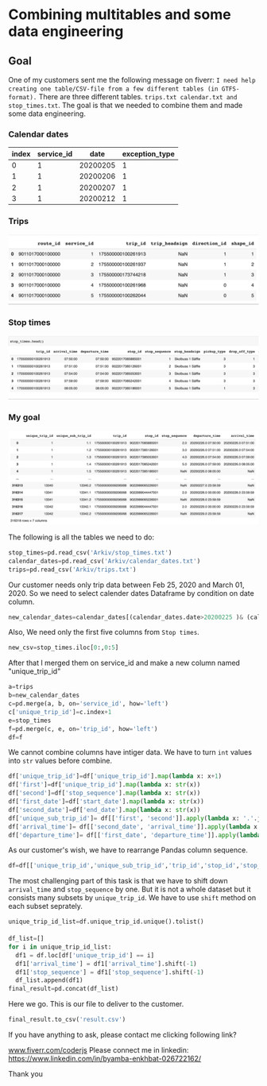 # Combining multitables and some data engineering

## Goal
One of my customers sent me the following message on fiverr: `I need help creating one table/CSV-file from a few different tables (in GTFS-format).` 
There are three different tables. `trips.txt calendar.txt and stop_times.txt`. The goal is that we needed to combine them and made some data engineering. 

### Calendar dates

  index  | service_id    | date     | exception_type
-------- | ------------- | -------- | --------------
0   | 1             | 20200205 | 1
1   | 1 	    | 20200206 | 1
2   | 1             | 20200207 | 1
3   | 1             | 20200212 | 1


### Trips

![trips](/images/trips.png)

### Stop times

![stop times](/images/stop_times.png)

### My goal

![Final](/images/final.png)

The following is all the tables we need to do:
```python
stop_times=pd.read_csv('Arkiv/stop_times.txt')
calendar_dates=pd.read_csv('Arkiv/calendar_dates.txt')
trips=pd.read_csv('Arkiv/trips.txt')
```
Our customer needs only trip data between Feb 25, 2020 and March 01, 2020. So we need to select calender dates Dataframe by condition on date column. 
```python 
new_calendar_dates=calendar_dates[(calendar_dates.date>20200225 )& (calendar_dates.date<20200301)]
```
Also, We need only the first five columns from `Stop times`. 
```python
new_csv=stop_times.iloc[0:,0:5]
```
After that I merged them on service_id and make a new column named "unique_trip_id"
```python
a=trips
b=new_calendar_dates
c=pd.merge(a, b, on='service_id', how='left')
c['unique_trip_id']=c.index+1
e=stop_times
f=pd.merge(c, e, on='trip_id', how='left')
df=f
```
We cannot combine columns have intiger data. We have to turn `int` values into `str` values before combine.
```python
df['unique_trip_id']=df['unique_trip_id'].map(lambda x: x+1)
df['first']=df['unique_trip_id'].map(lambda x: str(x))
df['second']=df['stop_sequence'].map(lambda x: str(x))
df['first_date']=df['start_date'].map(lambda x: str(x))
df['second_date']=df['end_date'].map(lambda x: str(x))
df['unique_sub_trip_id']= df[['first', 'second']].apply(lambda x: '.'.join(x), axis=1)
df['arrival_time']= df[['second_date', 'arrival_time']].apply(lambda x: ' '.join(x), axis=1)
df['departure_time']= df[['first_date', 'departure_time']].apply(lambda x: ' '.join(x), axis=1)
```
As our customer's wish, we have to rearrange Pandas column sequence. 
```python
df=df[['unique_trip_id','unique_sub_trip_id','trip_id','stop_id','stop_sequence','arrival_time','departure_time']]
```
The most challenging part of this task is that we have to shift down `arrival_time` and `stop_sequence` by one. But it is not a whole dataset but it consists many subsets by `unique_trip_id`. We have to use `shift` method on each subset seprately. 

```python
unique_trip_id_list=df.unique_trip_id.unique().tolist()

df_list=[]
for i in unique_trip_id_list:
  df1 = df.loc[df['unique_trip_id'] == i]
  df1['arrival_time'] = df1['arrival_time'].shift(-1)
  df1['stop_sequence'] = df1['stop_sequence'].shift(-1)
  df_list.append(df1)
final_result=pd.concat(df_list)
```
Here we go. This is our file to deliver to the customer. 
```python
final_result.to_csv('result.csv')
```
If you have anything to ask, please contact me clicking following link? 

www.fiverr.com/coderjs
Please connect me in linkedin: 
	https://www.linkedin.com/in/byamba-enkhbat-026722162/
	

Thank you
